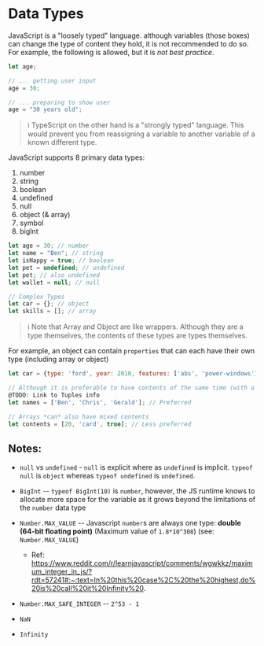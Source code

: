 # Data Types

JavaScript is a "loosely typed" language. although variables (those boxes) can change the type of content they hold, it is not recommended to do so. For example, the following is allowed, but it is _not best practice_.

```js
let age;

// ... getting user input
age = 30;

// ... preparing to show user
age = "30 years old";
```

> ℹ️ TypeScript on the other hand is a "strongly typed" language. This would prevent you from reassigning a variable to another variable of a known different type.

JavaScript supports 8 primary data types:

1. number
2. string
3. boolean
4. undefined
5. null
6. object (& array)
7. symbol
8. bigInt

```js
let age = 30; // number
let name = "Ben"; // string
let isHappy = true; // boolean
let pet = undefined; // undefined
let pet; // also undefined
let wallet = null; // null

// Complex Types
let car = {}; // object
let skills = []; // array
```

> ℹ️ Note that Array and Object are like wrappers. Although they are a type themselves, the contents of these types are types themselves.

For example, an object can contain `properties` that can each have their own type (including array or object)

```js
let car = {type: 'ford', year: 2010, features: ['abs', 'power-windows']};

// Although it is preferable to have contents of the same time (with a minor exception for Tuples)
@TODO: Link to Tuples info
let names = ['Ben', 'Chris', 'Gerald']; // Preferred

// Arrays *can* also have mixed contents
let contents = [20, 'card', true]; // Less preferred
```

## Notes:

- `null` vs `undefined` - `null` is explicit where as `undefined` is implicit. `typeof null` is `object` whereas `typeof undefined` is `undefined`.

- `BigInt` -- `typeof BigInt(10)` is `number`, however, the JS runtime knows to allocate more space for the variable as it grows beyond the limitations of the `number` data type

- `Number.MAX_VALUE` -- Javascript `number`s are always one type: **double (64-bit floating point)** (Maximum value of `1.8*10^308`) (see: `Number.MAX_VALUE`)

  - Ref: https://www.reddit.com/r/learnjavascript/comments/wgwkkz/maximum_integer_in_js/?rdt=57241#:~:text=In%20this%20case%2C%20the%20highest,do%20is%20call%20it%20Infinity%20.

- `Number.MAX_SAFE_INTEGER` -- `2^53 - 1`

- `NaN`

- `Infinity`
